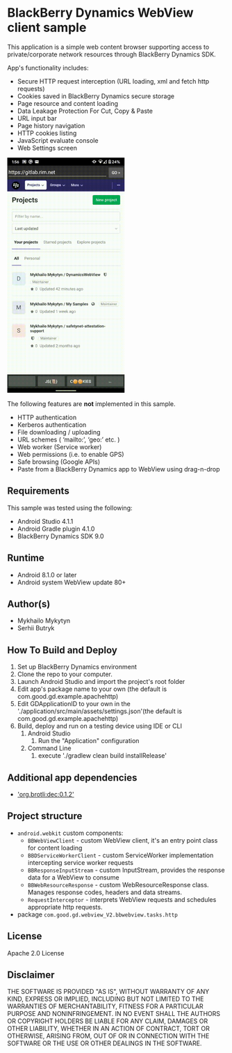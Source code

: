 # BlackBerry Dynamics WebView client sample
This application is a simple web content browser supporting access to private/corporate network resources through BlackBerry Dynamics SDK.

App's functionality includes:                                                      
 * Secure HTTP request interception (URL loading, xml and fetch http requests)
 * Cookies saved in BlackBerry Dynamics secure storage
 * Page resource and content loading
 * Data Leakage Protection For Cut, Copy & Paste
 * URL input bar
 * Page history navigation
 * HTTP cookies listing
 * JavaScript evaluate console
 * Web Settings screen

<img src="./gitlab.gif" width="270" height="540" />



The following features are **not** implemented in this sample.

- HTTP authentication
- Kerberos authentication
- File downloading / uploading
- URL schemes ( ‘mailto:’, ‘geo:’ etc. )
- Web worker (Service worker)
- Web permissions (i.e. to enable GPS)
- Safe browsing (Google APIs)
- Paste from a BlackBerry Dynamics app to WebView using drag-n-drop

## Requirements
This sample was tested using the following:

 * Android Studio 4.1.1
 * Android Gradle plugin 4.1.0
 * BlackBerry Dynamics SDK 9.0


## Runtime
 * Android 8.1.0 or later
 * Android system WebView update 80+


## Author(s)

* Mykhailo Mykytyn
* Serhii Butryk


## How To Build and Deploy

1. Set up BlackBerry Dynamics environment
2. Clone the repo to your computer.
3. Launch Android Studio and import the project's root folder
4. Edit app's package name to your own (the default is com.good.gd.example.apachehttp)
6. Edit GDApplicationID to your own in the './application/src/main/assets/settings.json'(the default is com.good.gd.example.apachehttp)
7. Build, deploy and run on a testing device using IDE or CLI
   1. Android Studio
      1. Run the "Application" configuration
   1. Command Line
      1. execute './gradlew clean build installRelease'


## Additional app dependencies
* ['org.brotli:dec:0.1.2'](https://mvnrepository.com/artifact/org.brotli/dec/0.1.2)

## Project structure
 * `android.webkit` custom components:
    * `BBWebViewClient` - custom WebView client, it's an entry point class for content loading
    * `BBDServiceWorkerClient` - custom ServiceWorker implementation intercepting service worker requests
    * `BBResponseInputStream` - custom InputStream, provides the response data for a WebView to consume
    * `BBWebResourceResponse` - custom WebResourceResponse class. Manages response codes, headers and data streams.
    * `RequestInterceptor` - interprets WebView requests and schedules appropriate http requests.
 * package `com.good.gd.webview_V2.bbwebview.tasks.http`
   

## License

Apache 2.0 License


## Disclaimer

THE SOFTWARE IS PROVIDED "AS IS", WITHOUT WARRANTY OF ANY KIND, EXPRESS OR IMPLIED, INCLUDING BUT NOT LIMITED TO THE WARRANTIES OF MERCHANTABILITY, FITNESS FOR A PARTICULAR PURPOSE AND NONINFRINGEMENT. IN NO EVENT SHALL THE AUTHORS OR COPYRIGHT HOLDERS BE LIABLE FOR ANY CLAIM, DAMAGES OR OTHER LIABILITY, WHETHER IN AN ACTION OF CONTRACT, TORT OR OTHERWISE, ARISING FROM, OUT OF OR IN CONNECTION WITH THE SOFTWARE OR THE USE OR OTHER DEALINGS IN THE SOFTWARE.
